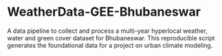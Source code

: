 # WeatherData-GEE-Bhubaneswar
A data pipeline to collect and process a multi-year hyperlocal weather, water and green cover dataset for Bhubaneswar. This reproducible script generates the foundational data for a project on urban climate modeling.
